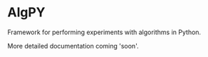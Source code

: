 # AlgPY
Framework for performing experiments with algorithms in Python.

More detailed documentation coming 'soon'.
